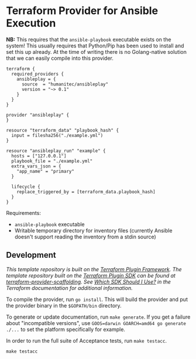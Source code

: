# Terraform Provider for Ansible Execution

**NB:** This requires that the `ansible-playbook` executable exists on the system! This usually requires that Python/Pip has been used to install and set this up already. At the time of writing there is no Golang-native solution that we can easily compile into this provider.

```hcl
terraform {
  required_providers {
    ansibleplay = {
      source  = "humanitec/ansibleplay"
      version = "~> 0.1"
    }
  }
}

provider "ansibleplay" {
}

resource "terraform_data" "playbook_hash" {
  input = filesha256("./example.yml")
}

resource "ansibleplay_run" "example" {
  hosts = ["127.0.0.1"]
  playbook_file = "./example.yml"
  extra_vars_json = {
    "app_name" = "primary"
  }
  
  lifecycle {
    replace_triggered_by = [terraform_data.playbook_hash]
  }
}
```

Requirements:

- `ansible-playbook` executable
- Writable temporary directory for inventory files (currently Ansible doesn't support reading the inventory from a stdin source)

## Development

_This template repository is built on the [Terraform Plugin Framework](https://github.com/hashicorp/terraform-plugin-framework). The template repository built on the [Terraform Plugin SDK](https://github.com/hashicorp/terraform-plugin-sdk) can be found at [terraform-provider-scaffolding](https://github.com/hashicorp/terraform-provider-scaffolding). See [Which SDK Should I Use?](https://developer.hashicorp.com/terraform/plugin/framework-benefits) in the Terraform documentation for additional information._

To compile the provider, run `go install`. This will build the provider and put the provider binary in the `$GOPATH/bin` directory.

To generate or update documentation, run `make generate`. If you get a failure about "incompatible versions", use `GOOS=darwin GOARCH=amd64 go generate ./...` to set the platform specifically for example.

In order to run the full suite of Acceptance tests, run `make testacc`.

```shell
make testacc
```
